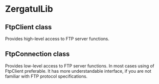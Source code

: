 # ZergatulLib

## FtpClient class
Provides high-level access to FTP server functions.

## FtpConnection class
Provides low-level access to FTP server functions. In most cases using of FtpClient preferable. It has more understandable interface, if you are not familiar with FTP protocol specifications.
